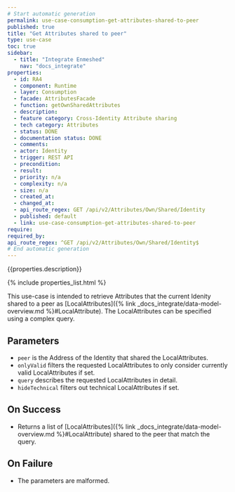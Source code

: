 ```yaml
---
# Start automatic generation
permalink: use-case-consumption-get-attributes-shared-to-peer
published: true
title: "Get Attributes shared to peer"
type: use-case
toc: true
sidebar:
  - title: "Integrate Enmeshed"
    nav: "docs_integrate"
properties:
  - id: RA4
  - component: Runtime
  - layer: Consumption
  - facade: AttributesFacade
  - function: getOwnSharedAttributes
  - description:
  - feature category: Cross-Identity Attribute sharing
  - tech category: Attributes
  - status: DONE
  - documentation status: DONE
  - comments:
  - actor: Identity
  - trigger: REST API
  - precondition:
  - result:
  - priority: n/a
  - complexity: n/a
  - size: n/a
  - created_at:
  - changed_at:
  - api_route_regex: GET /api/v2/Attributes/Own/Shared/Identity
  - published: default
  - link: use-case-consumption-get-attributes-shared-to-peer
require:
required_by:
api_route_regex: ^GET /api/v2/Attributes/Own/Shared/Identity$
# End automatic generation
---
```


{{properties.description}}

{% include properties_list.html %}

This use-case is intended to retrieve Attributes that the current Idenity shared to a peer as [LocalAttributes]({% link _docs_integrate/data-model-overview.md %}#LocalAttribute). The LocalAttributes can be specified using a complex query.

## Parameters

- `peer` is the Address of the Identity that shared the LocalAttributes.
- `onlyValid` filters the requested LocalAttributes to only consider currently valid LocalAttributes if set.
- `query` describes the requested LocalAttributes in detail.
- `hideTechnical` filters out technical LocalAttributes if set.

## On Success

- Returns a list of [LocalAttributes]({% link _docs_integrate/data-model-overview.md %}#LocalAttribute) shared to the peer that match the query.

## On Failure

- The parameters are malformed.
